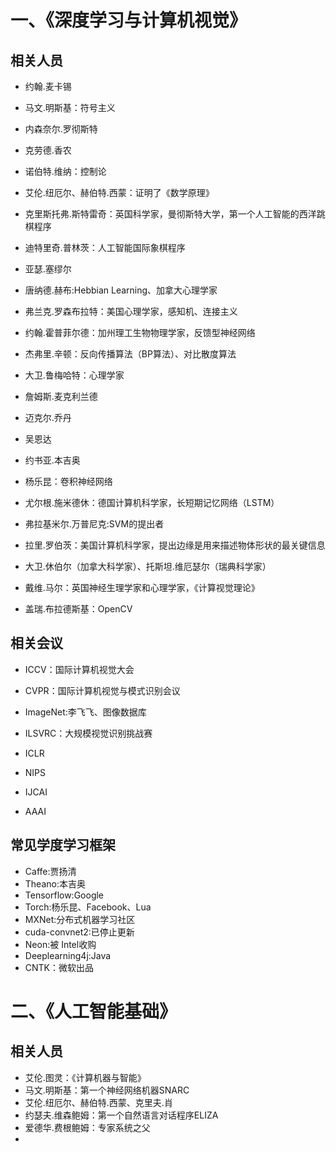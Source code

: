 # 一、《深度学习与计算机视觉》
## 相关人员
- 约翰.麦卡锡
- 马文.明斯基：符号主义
- 内森奈尔.罗彻斯特
- 克劳德.香农
- 诺伯特.维纳：控制论
- 艾伦.纽厄尔、赫伯特.西蒙：证明了《数学原理》
- 克里斯托弗.斯特雷奇：英国科学家，曼彻斯特大学，第一个人工智能的西洋跳棋程序
- 迪特里奇.普林茨：人工智能国际象棋程序
- 亚瑟.塞缪尔
- 唐纳德.赫布:Hebbian Learning、加拿大心理学家
- 弗兰克.罗森布拉特：美国心理学家，感知机、连接主义
- 约翰.霍普菲尔德：加州理工生物物理学家，反馈型神经网络
- 杰弗里.辛顿：反向传播算法（BP算法）、对比散度算法
- 大卫.鲁梅哈特：心理学家
- 詹姆斯.麦克利兰德
- 迈克尔.乔丹
- 吴恩达
- 约书亚.本吉奥
- 杨乐昆：卷积神经网络
- 尤尔根.施米德休：德国计算机科学家，长短期记忆网络（LSTM）
- 弗拉基米尔.万普尼克:SVM的提出者

- 拉里.罗伯茨：美国计算机科学家，提出边缘是用来描述物体形状的最关键信息
- 大卫.休伯尔（加拿大科学家）、托斯坦.维厄瑟尔（瑞典科学家）
- 戴维.马尔：英国神经生理学家和心理学家，《计算视觉理论》
- 盖瑞.布拉德斯基：OpenCV


## 相关会议
- ICCV：国际计算机视觉大会
- CVPR：国际计算机视觉与模式识别会议

- ImageNet:李飞飞、图像数据库
- ILSVRC：大规模视觉识别挑战赛
- ICLR
- NIPS
- IJCAI
- AAAI
## 常见学度学习框架
- Caffe:贾扬清
- Theano:本吉奥
- Tensorflow:Google
- Torch:杨乐昆、Facebook、Lua
- MXNet:分布式机器学习社区
- cuda-convnet2:已停止更新
- Neon:被 Intel收购
- Deeplearning4j:Java
- CNTK：微软出品


# 二、《人工智能基础》
## 相关人员
- 艾伦.图灵：《计算机器与智能》
- 马文.明斯基：第一个神经网络机器SNARC
- 艾伦.纽厄尔、赫伯特.西蒙、克里夫.肖
- 约瑟夫.维森鲍姆：第一个自然语言对话程序ELIZA
- 爱德华.费根鲍姆：专家系统之父
- 